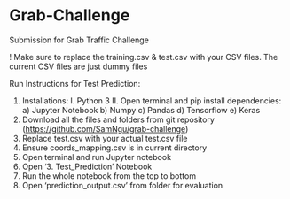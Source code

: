 # Grab-Challenge
Submission for Grab Traffic Challenge

! Make sure to replace the training.csv & test.csv with your CSV files. The current CSV files are just dummy files

Run Instructions for Test Prediction:
1. Installations:
I. Python 3
II. Open terminal and pip install dependencies:
a) Jupyter Notebook
b) Numpy
c) Pandas
d) Tensorflow
e) Keras
2. Download all the files and folders from git repository
(https://github.com/SamNgu/grab-challenge)
3. Replace test.csv with your actual test.csv file
4. Ensure coords_mapping.csv is in current directory
5. Open terminal and run Jupyter notebook
6. Open ‘3. Test_Prediction’ Notebook
7. Run the whole notebook from the top to bottom
8. Open ‘prediction_output.csv’ from folder for evaluation

